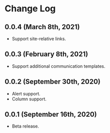 # Change Log

## 0.0.4 (March 8th, 2021)

- Support site-relative links.

## 0.0.3 (February 8th, 2021)

- Support additional communication templates.

## 0.0.2 (September 30th, 2020)

- Alert support.
- Column support.

## 0.0.1 (September 16th, 2020)

- Beta release.
